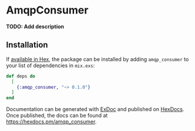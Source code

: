# AmqpConsumer

**TODO: Add description**

## Installation

If [available in Hex](https://hex.pm/docs/publish), the package can be installed
by adding `amqp_consumer` to your list of dependencies in `mix.exs`:

```elixir
def deps do
  [
    {:amqp_consumer, "~> 0.1.0"}
  ]
end
```

Documentation can be generated with [ExDoc](https://github.com/elixir-lang/ex_doc)
and published on [HexDocs](https://hexdocs.pm). Once published, the docs can
be found at <https://hexdocs.pm/amqp_consumer>.

